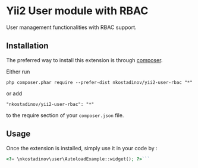 Yii2 User module with RBAC
==========================
User management functionalities with RBAC support.

Installation
------------

The preferred way to install this extension is through [composer](http://getcomposer.org/download/).

Either run

```
php composer.phar require --prefer-dist nkostadinov/yii2-user-rbac "*"
```

or add

```
"nkostadinov/yii2-user-rbac": "*"
```

to the require section of your `composer.json` file.


Usage
-----

Once the extension is installed, simply use it in your code by  :

```php
<?= \nkostadinov\user\AutoloadExample::widget(); ?>```